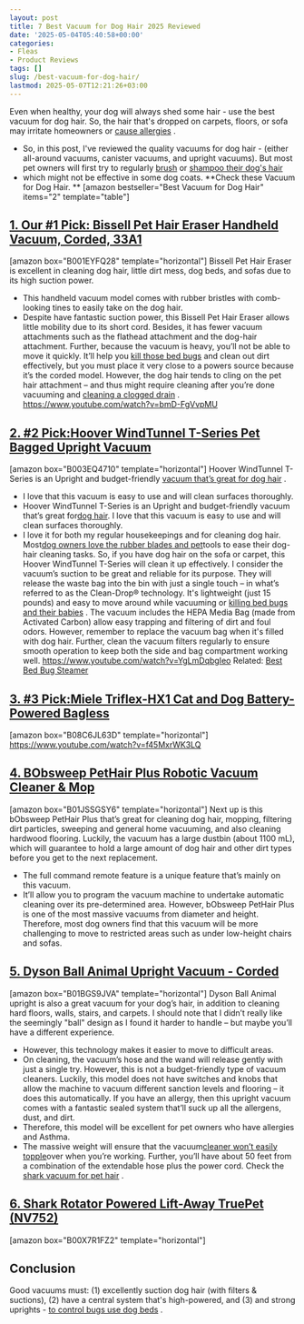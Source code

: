```yaml
---
layout: post
title: 7 Best Vacuum for Dog Hair 2025 Reviewed
date: '2025-05-04T05:40:58+00:00'
categories:
- Fleas
- Product Reviews
tags: []
slug: /best-vacuum-for-dog-hair/
lastmod: 2025-05-07T12:21:26+03:00
---
```


Even when healthy, your dog will always shed some hair - use the best vacuum for dog hair. So, the hair that's dropped on carpets, floors, or sofa may irritate homeowners or
[cause allergies](https://www.aaaai.org/conditions-treatments/allergies/pet-allergy)
.
- So, in this post, I've reviewed the quality vacuums for dog hair - (either all-around vacuums, canister vacuums, and upright vacuums).
But most pet owners will first try to regularly
[brush](https://pestpolicy.com/best-dog-brush-for-short-hair-shedding/)
or
[shampoo their dog's hair](https://pestpolicy.com/best-flea-shampoo-for-dogs/)
- which might not be effective in some dog coats.
**Check these Vacuum for Dog Hair. **
[amazon bestseller="Best Vacuum for Dog Hair" items="2" template="table"]
## [1. Our #1 Pick: Bissell Pet Hair Eraser Handheld Vacuum, Corded, 33A1](https://www.amazon.com/dp/B001EYFQ28/?tag=p-policy-20)
[amazon box="B001EYFQ28" template="horizontal"]
Bissell Pet Hair Eraser is excellent in cleaning dog hair, little dirt mess, dog beds, and sofas due to its high suction power.
- This handheld vacuum model comes with rubber bristles with comb-looking tines to easily take on the dog hair.
- Despite have fantastic suction power, this Bissell Pet Hair Eraser allows little mobility due to its short cord.
Besides, it has fewer vacuum attachments such as the flathead attachment and the dog-hair attachment.
Further, because the vacuum is heavy, you’ll not be able to move it quickly.
It’ll help you
[kill those bed bugs](https://pestpolicy.com/does-lysol-kill-bed-bugs/)
and clean out dirt effectively, but you must place it very close to a powers source because it’s the corded model.
However, the dog hair tends to cling on the pet hair attachment – and thus might require cleaning after you’re done vacuuming and
[cleaning a clogged drain](https://pestpolicy.com/best-drain-cleaner//)
.
https://www.youtube.com/watch?v=bmD-FgVvpMU
## [2. #2 Pick:Hoover WindTunnel T-Series Pet Bagged Upright Vacuum](https://www.amazon.com/dp/B001304XKE/?tag=p-policy-20)
[amazon box="B003EQ4710" template="horizontal"]
Hoover WindTunnel T-Series is an Upright and budget-friendly
[vacuum that’s great for dog hair](https://pestpolicy.com/best-cordless-vacuum-for-pet-hair/)
.
- I love that this vacuum is easy to use and will clean surfaces thoroughly.
- Hoover WindTunnel T-Series is an Upright and budget-friendly vacuum that’s great for[dog hair](https://pestpolicy.com/can-dog-fleas-transfer-to-humans/).
I love that this vacuum is easy to use and will clean surfaces thoroughly.
- I love it for both my regular housekeepings and for cleaning dog hair. Most[dog owners love the rubber blades and pet](https://pestpolicy.com/what-is-blep-in-pets-cats-and-dogs/)tools to ease their dog-hair cleaning tasks.
So, if you have dog hair on the sofa or carpet, this Hoover WindTunnel T-Series will clean it up effectively. I consider the vacuum’s suction to be great and reliable for its purpose.
They will release the waste bag into the bin with just a single touch – in what’s referred to as the Clean-Drop® technology.
It's lightweight (just 15 pounds) and easy to move around while vacuuming or
[killing bed bugs and their babies](https://pestpolicy.com/does-baby-powder-kill-bed-bugs/)
.
The vacuum includes the HEPA Media Bag (made from Activated Carbon) allow easy trapping and filtering of dirt and foul odors.
However, remember to replace the vacuum bag when it's filled with dog hair.
Further, clean the vacuum filters regularly to ensure smooth operation to keep both the side and bag compartment working well.
https://www.youtube.com/watch?v=YgLmDqbgIeo
Related:
[Best Bed Bug Steamer](https://pestpolicy.com/best-bed-bug-steamer/)
## [3. #3 Pick:Miele Triflex-HX1 Cat and Dog Battery-Powered Bagless](https://www.amazon.com/dp/B075S9NZJL/?tag=p-policy-20)
[amazon box="B08C6JL63D" template="horizontal"]
https://www.youtube.com/watch?v=f45MxrWK3LQ
## [4. BObsweep PetHair Plus Robotic Vacuum Cleaner & Mop](https://www.amazon.com/dp/B01JSSGSY6/?tag=p-policy-20)
[amazon box="B01JSSGSY6" template="horizontal"]
Next up is this bObsweep PetHair Plus that’s great for cleaning dog hair, mopping, filtering dirt particles, sweeping and general home vacuuming, and also cleaning hardwood flooring.
Luckily, the vacuum has a large dustbin (about 1100 mL), which will guarantee to hold a large amount of dog hair and other dirt types before you get to the next replacement.
- The full command remote feature is a unique feature that’s mainly on this vacuum.
- It’ll allow you to program the vacuum machine to undertake automatic cleaning over its pre-determined area.
However, bObsweep PetHair Plus is one of the most massive vacuums from diameter and height.
Therefore, most dog owners find that this vacuum will be more challenging to move to restricted areas such as under low-height chairs and sofas.
## [5. Dyson Ball Animal Upright Vacuum - Corded](https://www.amazon.com/dp/B01BGS9JVA/?tag=p-policy-20)
[amazon box="B01BGS9JVA" template="horizontal"]
Dyson Ball Animal upright is also a great vacuum for your dog’s hair, in addition to cleaning hard floors, walls, stairs, and carpets.
I should note that I didn’t really like the seemingly "ball" design as I found it harder to handle – but maybe you’ll have a different experience.
- However, this technology makes it easier to move to difficult areas.
- On cleaning, the vacuum’s hose and the wand will release gently with just a single try.
However, this is not a budget-friendly type of vacuum cleaners.
Luckily, this model does not have switches and knobs that allow the machine to vacuum different sanction levels and flooring – it does this automatically.
If you have an allergy, then this upright vacuum comes with a fantastic sealed system that’ll suck up all the allergens, dust, and dirt.
- Therefore, this model will be excellent for pet owners who have allergies and Asthma.
- The massive weight will ensure that the vacuum[cleaner won’t easily topple](https://pestpolicy.com/how-drain-cleaners-work/)over when you’re working.
Further, you’ll have about 50 feet from a combination of the extendable hose plus the power cord. Check the
[shark vacuum for pet hair](https://pestpolicy.com/best-shark-vacuum-for-pet-hair/)
.
## [6. Shark Rotator Powered Lift-Away TruePet (NV752)](https://www.amazon.com/dp/B00X7R1FZ2/?tag=p-policy-20)
[amazon box="B00X7R1FZ2" template="horizontal"]
## Conclusion
Good vacuums must: (1) excellently suction dog hair (with filters & suctions), (2) have a central system that's high-powered, and (3) and strong uprights -
[to control bugs use dog beds](https://pestpolicy.com/best-dog-beds/)
.

